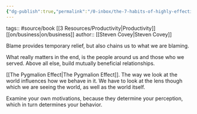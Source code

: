 ```yaml
---
{"dg-publish":true,"permalink":"/0-inbox/the-7-habits-of-highly-effective-people-steven-covey/"}
---
```


tags:: #source/book [[3 Resources/Productivity\|Productivity]] [[on/business\|on/business]]
author:: [[Steven Covey\|Steven Covey]]

Blame provides temporary relief, but also chains us to what we are blaming.

What really matters in the end, is the people around us and those who we served. Above all else, build mutually beneficial relationships.

[[The Pygmalion Effect\|The Pygmalion Effect]]. The way we look at the world influences how we behave in it. We have to look at the lens though which we are seeing the world, as well as the world itself.

Examine your own motivations, because they determine your perception, which in turn determines your behavior.

